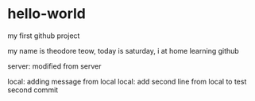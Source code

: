 # hello-world
my first github project

my name is theodore teow, today is saturday, i at home learning github

server: modified from server

local: adding message from local
local: add second line from local to test second commit
